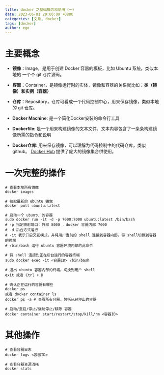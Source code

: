 ```yaml
---
title: docker 之基础概念和使用（一）
date: 2023-06-01 20:00:00 +0800
categories: [文章, docker]
tags: [docker]
author: ego
---
```


# 主要概念
- **镜像**：Image，是用于创建 Docker 容器的模板，比如 Ubuntu 系统，类似本地的 一个个 git 仓库源码。
- **容器**：Container，是镜像运行时的实体，镜像和容器的关系就比如：**类（镜像）和实例（容器）**
- **仓库**：Repository，仓库可看成一个代码控制中心，用来保存镜像，类似本地的 git 仓库。
- **Docker Machine**: 是一个简化Docker安装的命令行工具
- **Dockerfile**: 是一个用来构建镜像的文本文件，文本内容包含了一条条构建镜像所需的指令和说明

- **Docker仓库**: 用来保存镜像，可以理解为代码控制中的代码仓库，类似 github。
 [Docker Hub](https://hub.docker.com) 提供了庞大的镜像集合供使用。


# 一次完整的操作
```
# 查看本地所有镜像
docker images

# 拉取最新的 ubuntu 镜像
docker pull ubuntu:latest

# 启动一个 ubuntu 的容器
sudo docker run -it -d -p 7000:7000 ubuntu:latest /bin/bash
# -p 指定映射端口：外部 8000 ，docker 容器内部 7000
# -d 后台方式运行
# -it 表示开启交互模式，并将用户当前的 shell 连接到容器内部，将 shell切换到容器的终端
# /bin/bash 运行 ubuntu 容器环境内部的此命令

# 将 shell 连接到正在后台运行的容器终端
sudo docker exec -it <容器ID> /bin/bash

# 退出 ubuntu 容器内部的终端，切换到用户 shell
exit 或者 Ctrl + D

# 确认正在运行的容器有哪些
docker ps
或者 docker container ls
docker ps -a # 查看所有容器，包括已经停止的容器 

# 启动/重启/停止/强制停止/移除 容器
docker container start/restart/stop/kill/rm <容器ID>
```

# 其他操作
```
# 查看容器日志
docker logs <容器ID>

# 查看容器资源消耗
docker stats 
```